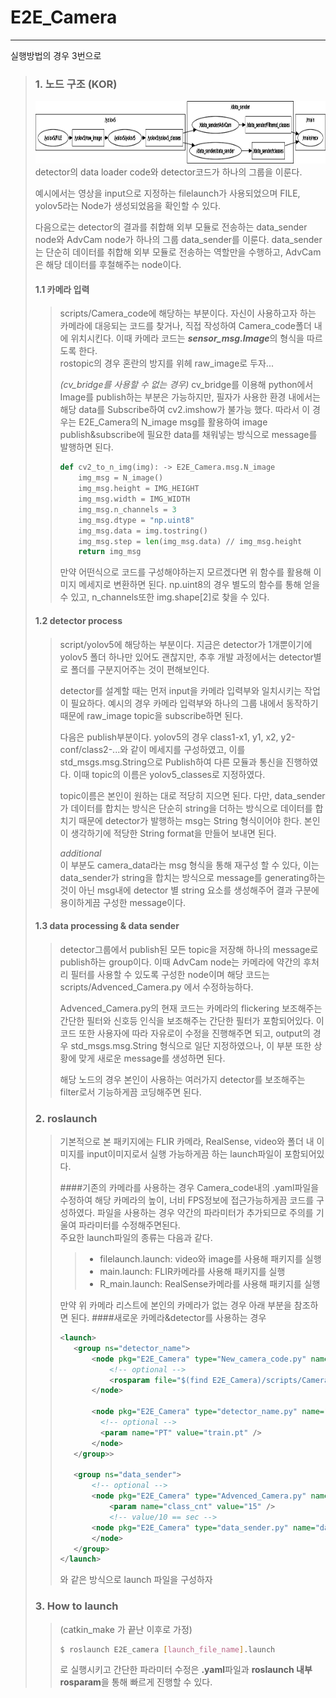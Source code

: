 # E2E_Camera

---

실행방법의 경우 3번으로
> 
> ### 1. 노드 구조 (KOR)
> <img src="scripts/images/rosgraph.png" height="100px"></img><br/>
> detector의 data loader code와 detector코드가 하나의 그룹을 이룬다.    
>     
> 예시에서는 영상을 input으로 지정하는 filelaunch가 사용되었으며 FILE, yolov5라는 Node가 생성되었음을 확인할 수 있다.     
>     
> 다음으로는 detector의 결과를 취합해 외부 모듈로 전송하는 data_sender node와 AdvCam node가 하나의 그룹 data_sender를 이룬다.
> data_sender는 단순히 데이터를 취합해 외부 모듈로 전송하는 역할만을 수행하고, AdvCam은 해당 데이터를 후철해주는 node이다.
> #### 1.1 카메라 입력
>> scripts/Camera_code에 해당하는 부분이다. 자신이 사용하고자 하는 카메라에 대응되는 코드를 찾거나, 직접 작성하여 Camera_code폴더 내에
>> 위치시킨다.
>> 이때 카메라 코드는 ***sensor_msg.Image***의 형식을 따르도록 한다.    
> rostopic의 경우 혼란의 방지를 위헤 raw_image로 두자...
>> 
>> *(cv_bridge를 사용할 수 없는 경우)* cv_bridge를 이용해 python에서 Image를 publish하는 부분은 가능하지만, 필자가 사용한 환경 내에서는 해당 data를 Subscribe하여 cv2.imshow가 불가능 했다.
>> 따라서 이 경우는 E2E_Camera의 N_image msg를 활용하여 image publish&subscribe에 필요한 data를 채워넣는 방식으로 message를 발행하면 된다.
>> ``` python
>> def cv2_to_n_img(img): -> E2E_Camera.msg.N_image
>>     img_msg = N_image()
>>     img_msg.height = IMG_HEIGHT
>>     img_msg.width = IMG_WIDTH
>>     img_msg.n_channels = 3
>>     img_msg.dtype = "np.uint8"
>>     img_msg.data = img.tostring()
>>     img_msg.step = len(img_msg.data) // img_msg.height
>>     return img_msg
>> ```
>> 만약 어떤식으로 코드를 구성해야하는지 모르겠다면 위 함수를 활용해 이미지 메세지로 변환하면 된다.
>> np.uint8의 경우 별도의 함수를 통해 얻을 수 있고, n_channels또한 img.shape[2]로 찾을 수 있다.
>> 
> #### 1.2 detector process
>> script/yolov5에 해당하는 부분이다. 지금은 detector가 1개뿐이기에 yolov5 폴더 하나만 있어도 괜찮지만, 추후 개발 과정에서는 
> detector별로 폴더를 구분지어주는 것이 편해보인다.    
>>    
>> detector를 설계할 때는 먼저 input을 카메라 입력부와 일치시키는 작업이 필요하다. 예시의 경우 카메라 입력부와 하나의 그룹 내에서 동작하기 때문에 
> raw_image topic을 subscribe하면 된다.
>>  
>> 다음은 publish부분이다. yolov5의 경우 class1-x1, y1, x2, y2-conf/class2-...와 같이 메세지를 구성하였고, 이를 std_msgs.msg.String으로
> Publish하여 다른 모듈과 통신을 진행하였다. 이때 topic의 이름은 yolov5_classes로 지정하였다.
>>    
>> topic이름은 본인이 원하는 대로 적당히 지으면 된다. 다만, data_sender가 데이터를 합치는 방식은 단순히 string을 더하는 방식으로 데이터를 합치기
> 때문에 detector가 발행하는 msg는 String 형식이어야 한다. 본인이 생각하기에 적당한 String format을 만들어 보내면 된다.
>>    
>> *additional*     
> 이 부분도 camera_data라는 msg 형식을 통해 재구성 할 수 있다, 이는 data_sender가 string을 합치는 방식으로 message를 generating하는 것이 아닌
> msg내에 detector 별 string 요소를 생성해주어 결과 구분에 용이하게끔 구성한 message이다.  
> #### 1.3 data processing & data sender
>> detector그룹에서 publish된 모든 topic을 저장해 하나의 message로 publish하는 group이다. 이때 AdvCam node는 카메라에 약간의 후처리 필터를
> 사용할 수 있도록 구성한 node이며 해당 코드는 scripts/Advenced_Camera.py 에서 수정하능하다.
>>    
>> Advenced_Camera.py의 현재 코드는 카메라의 flickering 보조해주는 간단한 필터와 신호등 인식을 보조해주는 간단한 필터가 포함되어있다.
> 이 코드 또한 사용자에 따라 자유로이 수정을 진행해주면 되고, output의 경우 std_msgs.msg.String 형식으로 일단 지정하였으나, 이 부분 또한
> 상황에 맞게 새로운 message를 생성하면 된다.
>>    
>> 해당 노드의 경우 본인이 사용하는 여러가지 detector를 보조해주는 filter로서 기능하게끔 코딩해주면 된다.
> ### 2. roslaunch
>> 기본적으로 본 패키지에는 FLIR 카메라, RealSense, video와 폴더 내 이미지를 input이미지로서 실행 가능하게끔 하는 launch파일이
> 포함되어있다.
>>      
>> ####기존의 카메라를 사용하는 경우
>> Camera_code내의 .yaml파일을 수정하여 해당 카메라의 높이, 너비 FPS정보에 접근가능하게끔 코드를 구성하였다. 파일을 사용하는 경우 약간의 파라미터가
> 추가되므로 주의를 기울여 파라미터를 수정해주면된다.    
> 주요한 launch파일의 종류는 다음과 같다.    
>>>- filelaunch.launch: video와 image를 사용해 패키지를 실행    
>>>- main.launch: FLIR카메라를 사용해 패키지를 실행
>>>- R_main.launch: RealSense카메라를 사용해 패키지를 실행    
>>
>> 만약 위 카메라 리스트에 본인의 카메라가 없는 경우 아래 부분을 참조하면 된다.
>> ####새로운 카메라&detector를 사용하는 경우
>> ```xml
>> <launch>
>>    <group ns="detector_name">
>>        <node pkg="E2E_Camera" type="New_camera_code.py" name="camera_name">
>>            <!-- optional -->
>>            <rosparam file="$(find E2E_Camera)/scripts/Camera_code/New_camera_code.yaml" command="load" />
>>        </node>
>>
>>        <node pkg="E2E_Camera" type="detector_name.py" name="detector_name">
>>          <!-- optional -->
>>	        <param name="PT" value="train.pt" />
>>        </node>
>>    </group>>
>>
>>    <group ns="data_sender">
>>        <!-- optional -->
>>        <node pkg="E2E_Camera" type="Advenced_Camera.py" name="AdvCam" output="screen"/>
>>            <param name="class_cnt" value="15" />
>>            <!-- value/10 == sec -->
>>        <node pkg="E2E_Camera" type="data_sender.py" name="data_sender">
>>        </node>
>>    </group>
>> </launch>
>>```
>> 와 같은 방식으로 launch 파일을 구성하자
> 
> ### 3. How to launch
>> (catkin_make 가 끝난 이후로 가정)
>> ```bash
>> $ roslaunch E2E_camera [launch_file_name].launch
>> ```
>> 로 실행시키고 간단한 파라미터 수정은 **.yaml**파일과 **roslaunch 내부 rosparam**을 통해 빠르게 진행할 수 있다. 
